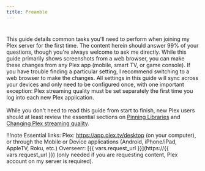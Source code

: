 ```yaml
---
title: Preamble
---
```

#

This guide details common tasks you'll need to perform when joining my Plex server for the first time. The content herein should answer 99% of your questions, though you're always welcome to ask me directly. While this guide primarily shows screenshots from a web browser, you can make these changes from any Plex app (mobile, smart TV, or game console). If you have trouble finding a particular setting, I recommend switching to a web browser to make the changes. All settings in this guide will sync across your devices and only need to be configured once, with one important exception: Plex streaming quality must be set separately the first time you log into each new Plex application.
<br><br>
While you don't need to read this guide from start to finish, new Plex users should at least review the essential sections on [Pinning Libraries](pinning-libraries.md) and [Changing Plex streaming quality](changing-stream-quality/index.md).

!!!note
Essential links:
Plex: https://app.plex.tv/desktop (on your computer), or through the Mobile or Device applications (Android, iPhone/iPad, AppleTV, Roku, etc.)
Overseerr: [{{ vars.request_url }}](https://{{ vars.request_url }}) (only needed if you are requesting content, Plex account on my server is required).
